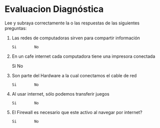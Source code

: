 # Evaluacion Diagnóstica

Lee y subraya correctamente la o las respuestas de las siguientes preguntas:

1. Las redes de computadoras sirven para compartir información
 
       Si        No

2.  En un cafe internet cada computadora tiene una impresora conectada

       Si        No

3. Son parte del Hardware a la cual conectamos el cable de red

       Si        No

4. Al usar internet, sólo podemos transferir juegos

       Si        No

5. El Firewall es necesario que este activo al navegar por internet?

       Si        No






